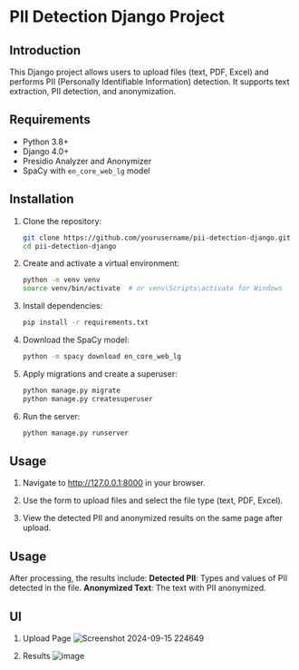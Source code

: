 # PII Detection Django Project

## Introduction

This Django project allows users to upload files (text, PDF, Excel) and performs PII (Personally Identifiable Information) detection. It supports text extraction, PII detection, and anonymization.

## Requirements

- Python 3.8+
- Django 4.0+
- Presidio Analyzer and Anonymizer
- SpaCy with `en_core_web_lg` model

## Installation

1. Clone the repository:

   ```bash
   git clone https://github.com/yourusername/pii-detection-django.git
   cd pii-detection-django

2. Create and activate a virtual environment:

   ```bash
   python -m venv venv
   source venv/bin/activate  # or venv\Scripts\activate for Windows

3. Install dependencies:

   ```bash
   pip install -r requirements.txt
   
4. Download the SpaCy model:

   ```bash
   python -m spacy download en_core_web_lg

5. Apply migrations and create a superuser:

   ```bash
   python manage.py migrate
   python manage.py createsuperuser

6. Run the server:

   ```bash
   python manage.py runserver

## Usage

1. Navigate to http://127.0.0.1:8000 in your browser.
   
2. Use the form to upload files and select the file type (text, PDF, Excel).
   
3. View the detected PII and anonymized results on the same page after upload.

   
## Usage

After processing, the results include:
   **Detected PII**: Types and values of PII detected in the file.
   **Anonymized Text**: The text with PII anonymized.

## UI 

1. Upload Page 
   ![Screenshot 2024-09-15 224649](https://github.com/user-attachments/assets/4dc09e3f-0540-49e0-9677-e272bb2e3e86)

2. Results
   ![image](https://github.com/user-attachments/assets/77440d7b-1ff9-4b7b-8000-b17486db7970)
 


